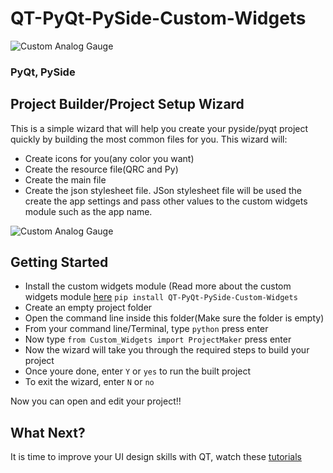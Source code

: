 # QT-PyQt-PySide-Custom-Widgets 
![Custom Analog Gauge](https://github.com/KhamisiKibet/QT-PyQt-PySide-Custom-Widgets/blob/main/images/qt-pyqt-pyside-project-maker.png?raw=true)

### PyQt, PySide
## Project Builder/Project Setup Wizard

This is a simple wizard that will help you create your pyside/pyqt project quickly by building the most common files for you.
This wizard will:

- Create icons for you(any color you want)
- Create the resource file(QRC and Py)
- Create the main file
- Create the json stylesheet file. JSon stylesheet file will be used the create the app settings and pass other values to the custom widgets module such as the app name.

![Custom Analog Gauge](https://github.com/KhamisiKibet/QT-PyQt-PySide-Custom-Widgets/blob/main/images/qt-pyqt-pyside-project-maker_1.png?raw=true)

## Getting Started

- Install the custom widgets module (Read more about the custom widgets module [here](https://github.com/KhamisiKibet/QT-PyQt-PySide-Custom-Widgets)
``pip install QT-PyQt-PySide-Custom-Widgets``
- Create an empty project folder
- Open the command line inside this folder(Make sure the folder is empty)
- From your command line/Terminal, type ``python`` press enter
- Now type ``from Custom_Widgets import ProjectMaker`` press enter
- Now the wizard will take you through the required steps to build your project
- Once youre done, enter ``Y`` or ``yes`` to run the built project
- To exit the wizard, enter ``N`` or ``no``

Now you can open and edit your project!!

## What Next?
It is time to improve your UI design skills with QT, watch these [tutorials](https://www.youtube.com/c/SpinnTV/videos)

